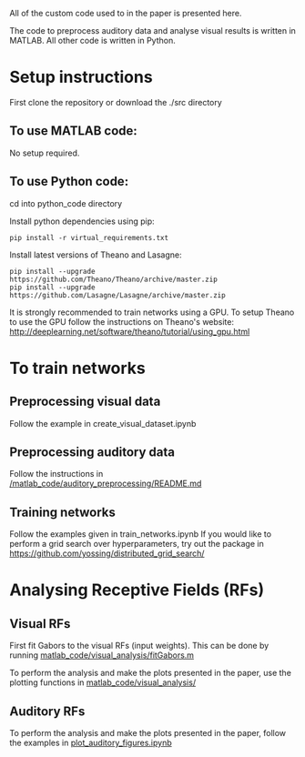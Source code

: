 All of the custom code used to in the paper is presented here. 

The code to preprocess  auditory data and analyse visual results is written in MATLAB. 
All other code is written in Python. 

# Setup instructions
First clone the repository or download the ./src directory

## To use MATLAB code:
No setup required. 

## To use Python code:

cd into python_code directory

Install python dependencies using pip:

	pip install -r virtual_requirements.txt

Install latest versions of Theano and Lasagne:

	pip install --upgrade https://github.com/Theano/Theano/archive/master.zip
	pip install --upgrade https://github.com/Lasagne/Lasagne/archive/master.zip

It is strongly recommended to train networks using a GPU.
To setup Theano to use the GPU follow the instructions on Theano's website: http://deeplearning.net/software/theano/tutorial/using_gpu.html

# To train networks

## Preprocessing visual data

Follow the example in create_visual_dataset.ipynb

## Preprocessing auditory data

Follow the instructions in [/matlab_code/auditory_preprocessing/README.md](/matlab_code/auditory_preprocessing/README.md)

## Training networks

Follow the examples given in train_networks.ipynb
If you would like to perform a grid search over hyperparameters, try out the package in https://github.com/yossing/distributed_grid_search/

# Analysing Receptive Fields (RFs)

## Visual RFs
First fit Gabors to the visual RFs (input weights). This can be done by running [matlab_code/visual_analysis/fitGabors.m](matlab_code/visual_analysis/fitGabors.m)

To perform the analysis and make the plots presented in the paper, use the plotting functions in [matlab_code/visual_analysis/](matlab_code/visual_analysis/)

## Auditory RFs
To perform the analysis and make the plots presented in the paper, follow the examples in [plot_auditory_figures.ipynb](plot_auditory_figures.ipynb)

